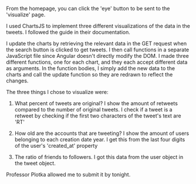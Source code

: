 From the homepage, you can click the 'eye' button to be sent to the 'visualize' page.

I used ChartsJS to implement three different visualizations of the data in the tweets. I followed the guide in their documentation.

I update the charts by retrieving the relevant data in the GET request when the search button is clicked to get tweets. 
I then call functions in a separate JavaScript file since Angular doesn't directly modify the DOM. I made three different
functions, one for each chart, and they each accept different data as arguments. In the function bodies, I simply add the new
data to the charts and call the update function so they are redrawn to reflect the changes.

The three things I chose to visualize were:

1. What percent of tweets are original? I show the amount of retweets compared to the number of original tweets. I check if a tweet is a 
retweet by checking if the first two characters of the tweet's text are 'RT'

2. How old are the accounts that are tweeting? I show the amount of users belonging to each creation date year. I get this from the last
four digits of the user's 'created_at' property

3. The ratio of friends to followers. I got this data from the user object in the tweet object.

Professor Plotka allowed me to submit it by tonight.